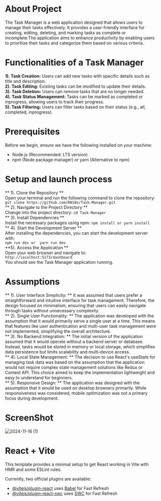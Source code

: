 # About Project
The Task Manager is a web application designed that allows users to manage their tasks effectively. It provides a user-friendly interface for creating, editing, deleting, and marking tasks as complete or incomplete.The application aims to enhance productivity by enabling users to prioritize their tasks and categorize them based on various criteria.
# Functionalities of a Task Manager
**1). Task Creation:** Users can add new tasks with specific details such as title and description.<br/>
**2). Task Editing:** Existing tasks can be modified to update their details.<br/>
**3). Task Deletion:** Users can remove tasks that are no longer needed.<br/>
**4). Task Status Management:** Tasks can be marked as completed or inprogress, allowing users to track their progress.<br/>
**5). Task Filtering:** Users can filter tasks based on their status (e.g., all, completed, inprogress).

# Prerequisites
Before we begin, ensure we have the following installed on your machine:<br/>
* Node.js (Recommended: LTS version)<br/>
* npm (Node package manager) or yarn (Alternative to npm)

# Setup and launch process
** 1). Clone the Repository **<br/>
       Open your terminal and run the following command to clone the repository:<br/>
       ```
       git clone https://github.com/RN18o/Task-Manager.git
       ```<br/>
** 2). Navigate to the Project Directory ** <br/>
       Change into the project directory:
       ```
       cd Task-Manager
       ```<br/>
** 3). Install Dependencies ** <br/>
       Install the necessary packages using npm:
       ```
       npm install
       or
       yarn install
       ```<br/>
** 4). Start the Development Server ** <br/>
       After installing the dependencies, you can start the development server with:<br/>
       ```
       npm run dev
       or 
       yarn run dev
       ```<br/>
**5). Access the Application ** <br/>
      Open your web browser and navigate to:<br/>
      ```
      http://localhost:5173/dashboard
      ```<br/>
      You should see the Task Manager application running.

# Assumptions

** 1). User Interface Simplicity: ** It was assumed that users prefer a straightforward and intuitive interface for task management. Therefore, the design focused on minimalism, ensuring that users can easily navigate through tasks without unnecessary complexity.<br/>
** 2). Single User Functionality: ** The application was developed with the assumption that it would primarily serve a single user at a time. This means that features like user authentication and multi-user task management were not implemented, simplifying the overall architecture.<br/>
** 3). No Backend Integration: ** The initial version of the application assumed that it would operate without a backend server or database. Instead, tasks would be stored in memory or local storage, which simplifies data persistence but limits scalability and multi-device access.<br/>
** 4). Local State Management: ** The decision to use React's useState for managing task data was based on the assumption that the application would not require complex state management solutions like Redux or Context API. This choice aimed to keep the implementation lightweight and easy to understand for beginners.<br/>
** 5). Responsive Design: ** The application was designed with the assumption that it would be used on desktop browsers primarily. While responsiveness was considered, mobile optimization was not a primary focus during development. 

# ScreenShot 
![2024-11-16 (1)](https://github.com/user-attachments/assets/e6a6597f-45f8-4f24-9b03-f163ba223d90)








# React + Vite

This template provides a minimal setup to get React working in Vite with HMR and some ESLint rules.

Currently, two official plugins are available:

- [@vitejs/plugin-react](https://github.com/vitejs/vite-plugin-react/blob/main/packages/plugin-react/README.md) uses [Babel](https://babeljs.io/) for Fast Refresh
- [@vitejs/plugin-react-swc](https://github.com/vitejs/vite-plugin-react-swc) uses [SWC](https://swc.rs/) for Fast Refresh
